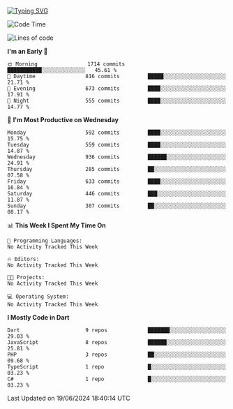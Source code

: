 
<a href="https://git.io/typing-svg"><img src="https://readme-typing-svg.demolab.com?font=Source+Code+Pro&pause=1000&random=false&width=435&lines=Hey+%F0%9F%A5%B6+iam+Yaskraz" alt="Typing SVG" /></a>
<!--START_SECTION:waka-->
![Code Time](http://img.shields.io/badge/Code%20Time-270%20hrs%2045%20mins-blue)

![Lines of code](https://img.shields.io/badge/From%20Hello%20World%20I%27ve%20Written-1.6%20million%20lines%20of%20code-blue)

**I'm an Early 🐤** 

```text
🌞 Morning                1714 commits        ███████████░░░░░░░░░░░░░░   45.61 % 
🌆 Daytime                816 commits         █████░░░░░░░░░░░░░░░░░░░░   21.71 % 
🌃 Evening                673 commits         ████░░░░░░░░░░░░░░░░░░░░░   17.91 % 
🌙 Night                  555 commits         ████░░░░░░░░░░░░░░░░░░░░░   14.77 % 
```
📅 **I'm Most Productive on Wednesday** 

```text
Monday                   592 commits         ████░░░░░░░░░░░░░░░░░░░░░   15.75 % 
Tuesday                  559 commits         ████░░░░░░░░░░░░░░░░░░░░░   14.87 % 
Wednesday                936 commits         ██████░░░░░░░░░░░░░░░░░░░   24.91 % 
Thursday                 285 commits         ██░░░░░░░░░░░░░░░░░░░░░░░   07.58 % 
Friday                   633 commits         ████░░░░░░░░░░░░░░░░░░░░░   16.84 % 
Saturday                 446 commits         ███░░░░░░░░░░░░░░░░░░░░░░   11.87 % 
Sunday                   307 commits         ██░░░░░░░░░░░░░░░░░░░░░░░   08.17 % 
```


📊 **This Week I Spent My Time On** 

```text
💬 Programming Languages: 
No Activity Tracked This Week

🔥 Editors: 
No Activity Tracked This Week

🐱‍💻 Projects: 
No Activity Tracked This Week

💻 Operating System: 
No Activity Tracked This Week
```

**I Mostly Code in Dart** 

```text
Dart                     9 repos             ███████░░░░░░░░░░░░░░░░░░   29.03 % 
JavaScript               8 repos             ██████░░░░░░░░░░░░░░░░░░░   25.81 % 
PHP                      3 repos             ██░░░░░░░░░░░░░░░░░░░░░░░   09.68 % 
TypeScript               1 repo              █░░░░░░░░░░░░░░░░░░░░░░░░   03.23 % 
C#                       1 repo              █░░░░░░░░░░░░░░░░░░░░░░░░   03.23 % 
```




 Last Updated on 19/06/2024 18:40:14 UTC
<!--END_SECTION:waka-->
